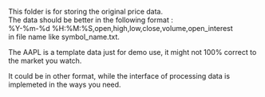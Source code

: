 This folder is for storing the original price data.     
The data should be better in the following format :     
%Y-%m-%d %H:%M:%S,open,high,low,close,volume,open_interest        
in file name like symbol_name.txt.      

The AAPL is a template data just for demo use, it might not 100% correct to     
the market you watch.

It could be in other format, while the interface of processing data is implemeted 
in the ways you need.